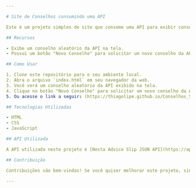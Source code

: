 ```yaml
---

# Site de Conselhos consumindo uma API

Este é um projeto simples de site que consome uma API para exibir conselhos aleatórios na tela. O site é construído com HTML, CSS e JavaScript.

## Recursos

- Exibe um conselho aleatório da API na tela.
- Possui um botão "Novo Conselho" para solicitar um novo conselho da API.

## Como Usar

1. Clone este repositório para o seu ambiente local.
2. Abra o arquivo `index.html` em seu navegador da web.
3. Você verá um conselho aleatório da API exibido na tela.
4. Clique no botão "Novo Conselho" para solicitar um novo conselho da API.
5. Ou acesse o link a seguir: (https://thiagolipe.github.io/Conselhos_Site_API/)

## Tecnologias Utilizadas

- HTML
- CSS
- JavaScript

## API Utilizada

A API utilizada neste projeto é [Nesta Advice Slip JSON API](https://api.adviceslip.com/), que fornece conselhos aleatórios.

## Contribuição

Contribuições são bem-vindas! Se você quiser melhorar este projeto, sinta-se à vontade para enviar um pull request.

---
```

